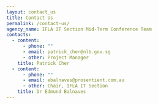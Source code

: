 ```yaml
---
layout: contact_us
title: Contact Us
permalink: /contact-us/
agency_name: IFLA IT Section Mid-Term Conference Team
contacts:
  - content:
      - phone: ""
      - email: patrick_cher@nlb.gov.sg
      - other: Project Manager
    title: Patrick Cher
  - content:
      - phone: ""
      - email: ebalnaves@prosentient.com.au
      - other: Chair, IFLA IT Section
    title: Dr Edmund Balnaves
---
```

